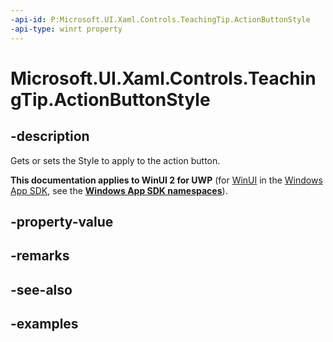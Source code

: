 ```yaml
---
-api-id: P:Microsoft.UI.Xaml.Controls.TeachingTip.ActionButtonStyle
-api-type: winrt property
---
```


# Microsoft.UI.Xaml.Controls.TeachingTip.ActionButtonStyle

<!--
public Windows.UI.Xaml.Style ActionButtonStyle { get; set; }
-->

## -description

Gets or sets the Style to apply to the action button.

**This documentation applies to WinUI 2 for UWP** (for [WinUI](/windows/apps/winui/winui3/) in the [Windows App SDK](/windows/apps/windows-app-sdk/), see the **[Windows App SDK namespaces](/windows/windows-app-sdk/api/winrt/)**).

## -property-value

## -remarks

## -see-also

## -examples

